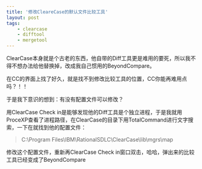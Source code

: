 ```yaml
---
title: '修改CleareCase的默认文件比较工具'
layout: post
tags:
    - clearcase
    - difftool
    - mergetool
---
```


ClearCase本身就是个古老的东西，他自带的Diff工具更是难用的要死，所以我不得不想办法给他替换掉，改成我自己惯用的BeyondCompare。

在CC的界面上找了好久，就是找不到修改比较工具的位置，CC你能再难用点吗？！！  

于是我下意识的想到：有没有配置文件可以修改？

用ClearCase Check in是能够发现他的Diff工具是个独立进程，于是我就用ProceXP查看了进程路径，在ClearCase的目录下用TotalCommand进行文字搜索，一下在就找到他的配置文件：  

> C:\Program Files\IBM\RationalSDLC\ClearCase\lib\mgrs\map

修改这个配置文件，重新再ClearCase Check in窗口双击，哈哈，弹出来的比较工具已经变成了BeyondCompare